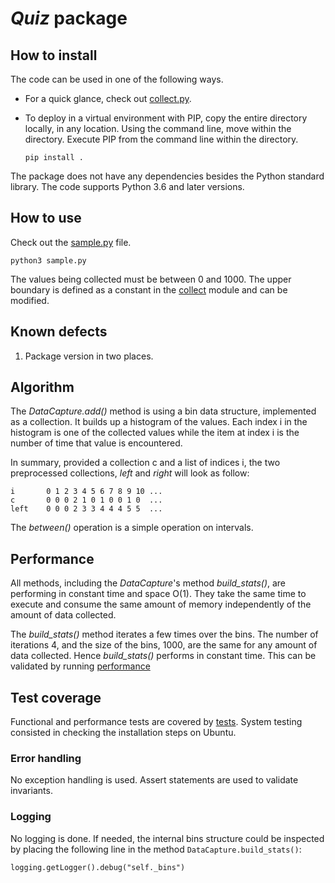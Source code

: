 # _Quiz_ package

## How to install 
The code can be used in one of the following ways.
* For a quick glance, check out [collect.py](quiz/collect.py).  
* To deploy in a virtual environment with PIP, copy the entire directory locally, in any location. 
Using the command line, move within the directory.
Execute PIP from the command line within the directory.

    `pip install .`
    
The package does not have any dependencies besides the Python standard library.
The code supports Python 3.6 and later versions.

## How to use
Check out the [sample.py](sample.py) file. 

    python3 sample.py

The values being collected must be between 0 and 1000. 
The upper boundary is defined as a constant in the [collect](quiz/collect.py) module and 
can be modified.

## Known defects
1. Package version in two places. 

## Algorithm
The _DataCapture.add()_ method is using a bin data structure, implemented as a 
collection. It builds up a histogram of the values. Each index i in the histogram is
one of the collected values while the item at index i is the number of time
that value is encountered.

In summary, provided a collection c and a list of indices i, the two preprocessed 
collections, _left_ and _right_ will look as follow:

```
i       0 1 2 3 4 5 6 7 8 9 10 ...
c       0 0 0 2 1 0 1 0 0 1 0  ...
left    0 0 0 2 3 3 4 4 4 5 5  ...
```

The _between()_ operation is a simple operation on intervals.

## Performance
All methods, including the _DataCapture_'s method _build_stats()_, are performing 
in constant time and space O(1). They take the same time to execute and 
consume the same amount of memory independently of the amount of data collected.

The _build_stats()_ method iterates a few times over the bins.
The number of iterations 4, and the size of the bins, 1000, are 
the same for any amount of data collected. Hence _build_stats()_ performs 
in constant time. This can be validated by running 
[performance](performance.py)

## Test coverage
Functional and performance tests are covered by [tests](tests). System testing consisted 
in checking the installation steps on Ubuntu.

### Error handling
No exception handling is used. Assert statements are used to validate invariants. 

### Logging
No logging is done. If needed, the 
internal bins structure could be inspected by placing the following line in the method 
`DataCapture.build_stats()`:

    logging.getLogger().debug("self._bins")
    
